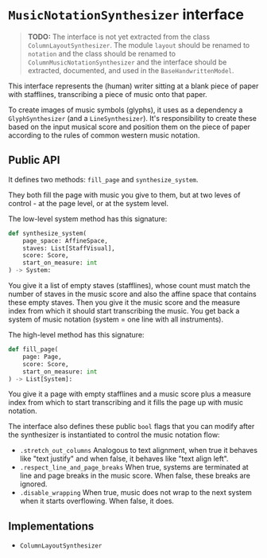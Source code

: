 # `MusicNotationSynthesizer` interface

> **TODO:** The interface is not yet extracted from the class `ColumnLayoutSynthesizer`. The module `layout` should be renamed to `notation` and the class should be renamed to `ColumnMusicNotationSynthesizer` and the interface should be extracted, documented, and used in the `BaseHandwrittenModel`.

This interface represents the (human) writer sitting at a blank piece of paper with stafflines, transcribing a piece of music onto that paper.

To create images of music symbols (glyphs), it uses as a dependency a `GlyphSynthesizer` (and a `LineSynthesizer`). It's responsibility to create these based on the input musical score and position them on the piece of paper according to the rules of common western music notation.


## Public API

It defines two methods: `fill_page` and `synthesize_system`.

They both fill the page with music you give to them, but at two leves of control - at the page level, or at the system level.

The low-level system method has this signature:

```py
def synthesize_system(
    page_space: AffineSpace,
    staves: List[StaffVisual],
    score: Score,
    start_on_measure: int
) -> System:
```

You give it a list of empty staves (stafflines), whose count must match the number of staves in the music score and also the affine space that contains these empty staves. Then you give it the music score and the measure index from which it should start transcribing the music. You get back a system of music notation (system = one line with all instruments).

The high-level method has this signature:

```py
def fill_page(
    page: Page,
    score: Score,
    start_on_measure: int
) -> List[System]:
```

You give it a page with empty stafflines and a music score plus a measure index from which to start transcribing and it fills the page up with music notation.

The interface also defines these public `bool` flags that you can modify after the synthesizer is instantiated to control the music notation flow:

- `.stretch_out_columns` Analogous to text alignment, when true it behaves like "text justify" and when false, it behaves like "text align left".
- `.respect_line_and_page_breaks` When true, systems are terminated at line and page breaks in the music score. When false, these breaks are ignored.
- `.disable_wrapping` When true, music does not wrap to the next system when it starts overflowing. When false, it does. 


## Implementations

- `ColumnLayoutSynthesizer`
